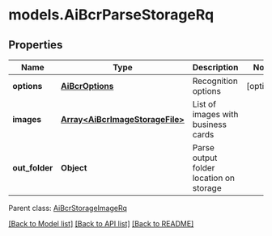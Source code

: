 # models.AiBcrParseStorageRq
## Properties
Name | Type | Description | Notes
------------ | ------------- | ------------- | -------------
**options** | [**AiBcrOptions**](AiBcrOptions.md) | Recognition options              | [optional] 
**images** | [**Array&lt;AiBcrImageStorageFile&gt;**](AiBcrImageStorageFile.md) | List of images with business cards              | 
**out_folder** | **Object** | Parse output folder location on storage              | 

 Parent class: [AiBcrStorageImageRq](AiBcrStorageImageRq.md)

[[Back to Model list]](README.md#documentation-for-models) [[Back to API list]](README.md#documentation-for-api-endpoints) [[Back to README]](README.md)


